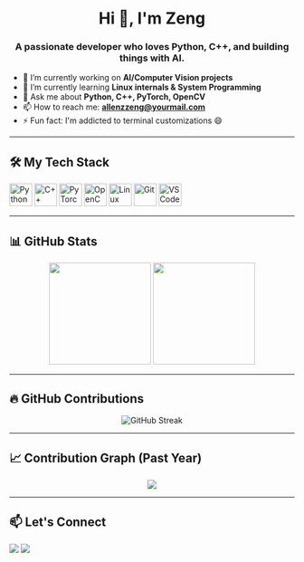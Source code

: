 <h1 align="center">Hi 👋, I'm Zeng</h1>
<h3 align="center">A passionate developer who loves Python, C++, and building things with AI.</h3>

- 🔭 I’m currently working on **AI/Computer Vision projects**
- 🌱 I’m currently learning **Linux internals & System Programming**
- 💬 Ask me about **Python, C++, PyTorch, OpenCV**
- 📫 How to reach me: **allenzzeng@yourmail.com**
- ⚡ Fun fact: I'm addicted to terminal customizations 😄

---

## 🛠️ My Tech Stack

<p align="left">
  <img src="https://cdn.jsdelivr.net/gh/devicons/devicon/icons/python/python-original.svg" width="40" alt="Python"/>
  <img src="https://cdn.jsdelivr.net/gh/devicons/devicon/icons/cplusplus/cplusplus-original.svg" width="40" alt="C++"/>
  <img src="https://cdn.jsdelivr.net/gh/devicons/devicon/icons/pytorch/pytorch-original.svg" width="40" alt="PyTorch"/>
  <img src="https://cdn.jsdelivr.net/gh/devicons/devicon/icons/opencv/opencv-original.svg" width="40" alt="OpenCV"/>
  <img src="https://cdn.jsdelivr.net/gh/devicons/devicon/icons/linux/linux-original.svg" width="40" alt="Linux"/>
  <img src="https://cdn.jsdelivr.net/gh/devicons/devicon/icons/git/git-original.svg" width="40" alt="Git"/>
  <img src="https://cdn.jsdelivr.net/gh/devicons/devicon/icons/vscode/vscode-original.svg" width="40" alt="VSCode"/>
</p>

---

## 📊 GitHub Stats

<p align="center">
  <img src="https://github-readme-stats.vercel.app/api?username=allenzzeng&show_icons=true&theme=tokyonight&count_private=true" height="180"/>
  <img src="https://github-readme-stats.vercel.app/api/top-langs/?username=allenzzeng&layout=compact&theme=tokyonight" height="180"/>
</p>

---

## 🔥 GitHub Contributions

<p align="center">
  <img src="https://github-readme-streak-stats.herokuapp.com/?user=allenzzeng&theme=tokyonight" alt="GitHub Streak" />
</p>

---

## 📈 Contribution Graph (Past Year)

<p align="center">
  <img src="https://github-contribution-graph.vercel.app/?username=allenzzeng&theme=github-dark" />
</p>

---

## 📫 Let's Connect

<p align="left">
  <a href="https://github.com/allenzzeng" target="_blank"><img src="https://img.shields.io/badge/-GitHub-181717?style=flat-square&logo=github&logoColor=white"/></a>
  <a href="mailto:allenzzeng@gmail.com"><img src="https://img.shields.io/badge/-Email-D14836?style=flat-square&logo=gmail&logoColor=white"/></a>
</p>
